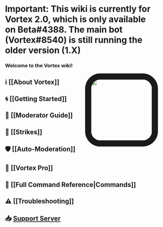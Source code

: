 # **Important: This wiki is currently for Vortex 2.0, which is only available on Beta#4388. The main bot (Vortex#8540) is still running the older version (1.X)**

### Welcome to the **Vortex** wiki!

<img align="right" src="https://cdn.discordapp.com/avatars/240254129333731328/a0b835bcfca6b03f40badf7d872bcab2.png?size=1024" style="border:20px solid;border-radius:50px;" height="200" width="200">

## ℹ [[About Vortex]]

## 🌀 [[Getting Started]]

## 🔨 [[Moderator Guide]]

## 🚩 [[Strikes]]

## 🛡 [[Auto-Moderation]]

## 🌟 [[Vortex Pro]]

## 📜 [[Full Command Reference|Commands]]

## ⚠ [[Troubleshooting]]

## 📥 [Support Server](https://discord.gg/0p9LSGoRLu6Pet0k)
